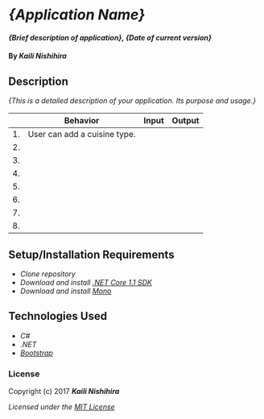 # _{Application Name}_

#### _{Brief description of application}, {Date of current version}_

#### By _**Kaili Nishihira**_

## Description

_{This is a detailed description of your application. Its purpose and usage.}_

|| Behavior  | Input  | Output  |
|---|---|---|---|
|1.| User can add a cuisine type.  |   |   |
|2.|   |   |   |
|3.|   |   |   |
|4.|   |   |   |
|5.|   |   |   |
|6.|   |   |   |
|7.|   |   |   |
|8.|   |   |   |



## Setup/Installation Requirements

* _Clone repository_
* _Download and install [.NET Core 1.1 SDK](https://www.microsoft.com/net/download/core)_
* _Download and install [Mono](http://www.mono-project.com/download/)_


## Technologies Used
* _C#_
* _.NET_
* _[Bootstrap](http://getbootstrap.com/getting-started/)_

### License

Copyright (c) 2017 **_Kaili Nishihira_**

*Licensed under the [MIT License](https://opensource.org/licenses/MIT)*
